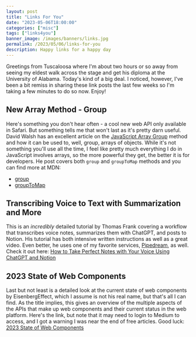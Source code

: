 ```yaml
---
layout: post
title: "Links For You"
date: "2023-05-06T18:00:00"
categories: ["misc"]
tags: ["links4you"]
banner_image: /images/banners/links.jpg
permalink: /2023/05/06/links-for-you
description: Happy links for a happy day
---
```


Greetings from Tuscaloosa where I'm about two hours or so away from seeing my eldest walk across the stage and get his diploma at the University of Alabama. Today's kind of a big deal. I noticed, however, I've been a bit remiss in sharing these link posts the last few weeks so I'm taking a few minutes to do so now. Enjoy!

## New Array Method - Group

Here's something you don't hear often - a cool new web API only available in Safari. But something tells me that won't last as it's pretty darn useful. David Walsh has an excellent article on the [JavaScript Array Group](https://davidwalsh.name/array-group) method and how it can be used to, well, group, arrays of objects. While it's not something you'll use all the time, I feel like pretty much everything I do in JavaScript involves arrays, so the more powerful they get, the better it is for developers. He post covers both `group` and `groupToMap` methods and you can find more at MDN:

* [group](https://developer.mozilla.org/en-US/docs/Web/JavaScript/Reference/Global_Objects/Array/group)
* [groupToMap](https://developer.mozilla.org/en-US/docs/Web/JavaScript/Reference/Global_Objects/Array/groupToMap)

## Transcribing Voice to Text with Summarization and More

This is an *incredibly* detailed tutorial by Thomas Frank covering a workflow that transcribes voice notes, summarizes them with ChatGPT, and posts to Notion. His tutorial has both intensive written instructions as well as a great video. Even better, he uses one of my favorite services, [Pipedream](https://pipedream.com), as well. Check it out here: [How to Take Perfect Notes with Your Voice Using ChatGPT and Notion](https://thomasjfrank.com/how-to-transcribe-audio-to-text-with-chatgpt-and-notion/)

## 2023 State of Web Components

Last but not least is a detailed look at the current state of web components by EisenbergEffect, which I assume is not his real name, but that's all I can find. As the title implies, this gives an overview of the multiple aspects of the APIs that make up web components and their current status in the web platform. Here's the link, but note that it may need to login to Medium to access, and I got a warning I was near the end of free articles. Good luck: [2023 State of Web Components](https://eisenbergeffect.medium.com/2023-state-of-web-components-c8feb21d4f16)


